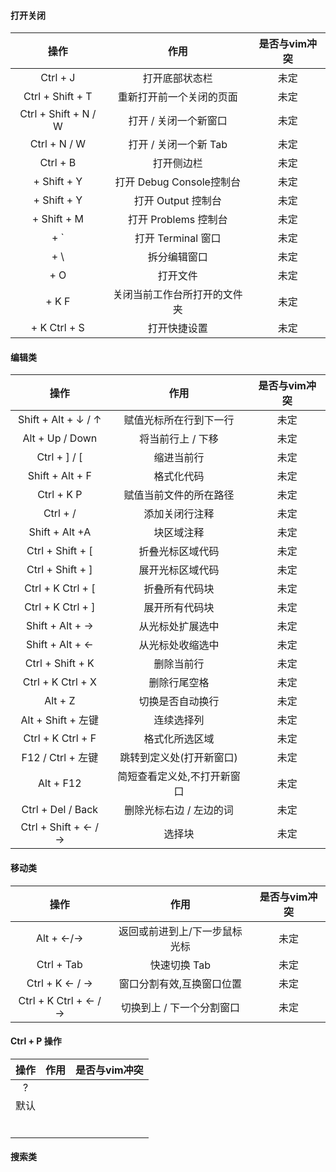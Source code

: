 #### 打开关闭

|         操作         |             作用             | 是否与vim冲突 |
| :------------------: | :--------------------------: | :-----------: |
|       Ctrl + J       |        打开底部状态栏        |     未定      |
|   Ctrl + Shift + T   |   重新打开前一个关闭的页面   |     未定      |
| Ctrl + Shift + N / W |    打开 / 关闭一个新窗口     |     未定      |
|     Ctrl + N / W     |    打开 / 关闭一个新 Tab     |     未定      |
|       Ctrl + B       |          打开侧边栏          |     未定      |
|     + Shift + Y      |   打开 Debug Console控制台   |     未定      |
|     + Shift + Y      |      打开 Output 控制台      |     未定      |
|     + Shift + M      |     打开 Problems 控制台     |     未定      |
|         + `          |      打开 Terminal 窗口      |     未定      |
|         + \          |         拆分编辑窗口         |     未定      |
|         + O          |           打开文件           |     未定      |
|        + K F         | 关闭当前工作台所打开的文件夹 |     未定      |
|     + K Ctrl + S     |         打开快捷设置         |     未定      |

#### 编辑类

|         操作         |            作用             | 是否与vim冲突 |
| :------------------: | :-------------------------: | :-----------: |
| Shift + Alt + ↓ / ↑  |   赋值光标所在行到下一行    |     未定      |
|   Alt + Up / Down    |      将当前行上 / 下移      |     未定      |
|     Ctrl + ] / [     |         缩进当前行          |     未定      |
|   Shift + Alt + F    |         格式化代码          |     未定      |
|      Ctrl + K P      |   赋值当前文件的所在路径    |     未定      |
|       Ctrl + /       |       添加关闭行注释        |     未定      |
|    Shift + Alt +A    |         块区域注释          |     未定      |
|   Ctrl + Shift + [   |      折叠光标区域代码       |     未定      |
|   Ctrl + Shift + ]   |      展开光标区域代码       |     未定      |
|  Ctrl + K Ctrl + [   |       折叠所有代码块        |     未定      |
|  Ctrl + K Ctrl + ]   |       展开所有代码块        |     未定      |
|   Shift + Alt + →    |      从光标处扩展选中       |     未定      |
|   Shift + Alt + ←    |      从光标处收缩选中       |     未定      |
|   Ctrl + Shift + K   |         删除当前行          |     未定      |
|  Ctrl + K Ctrl + X   |        删除行尾空格         |     未定      |
|       Alt + Z        |      切换是否自动换行       |     未定      |
|  Alt + Shift + 左键  |         连续选择列          |     未定      |
|  Ctrl + K Ctrl + F   |       格式化所选区域        |     未定      |
|  F12 / Ctrl + 左键   |  跳转到定义处(打开新窗口)   |     未定      |
|      Alt + F12       | 简短查看定义处,不打开新窗口 |     未定      |
|  Ctrl + Del / Back   |   删除光标右边 / 左边的词   |     未定      |
| Ctrl + Shift + ← / → |           选择块            |     未定      |

#### 移动类

|          操作          |             作用              | 是否与vim冲突 |
| :--------------------: | :---------------------------: | :-----------: |
|       Alt + ←/→        | 返回或前进到上/下一步鼠标光标 |     未定      |
|       Ctrl + Tab       |         快速切换 Tab          |     未定      |
|    Ctrl + K   ← / →    |   窗口分割有效,互换窗口位置   |     未定      |
| Ctrl + K  Ctrl + ← / → |  切换到上  / 下一个分割窗口   |     未定      |

#### Ctrl + P 操作

| 操作 | 作用 | 是否与vim冲突 |
| :--: | :--: | :-----------: |
|  ?   |      |               |
| 默认 |      |               |
|      |      |               |
|      |      |               |
|      |      |               |
|      |      |               |
|      |      |               |
|      |      |               |

#### 搜索类